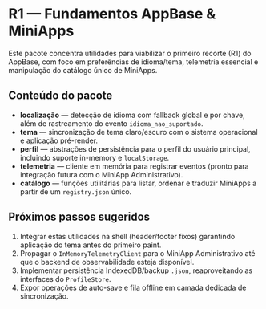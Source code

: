 # R1 — Fundamentos AppBase & MiniApps

Este pacote concentra utilidades para viabilizar o primeiro recorte (R1) do AppBase, com foco em preferências de idioma/tema, telemetria essencial e manipulação do catálogo único de MiniApps.

## Conteúdo do pacote

- **localização** — detecção de idioma com fallback global e por chave, além de rastreamento do evento `idioma_nao_suportado`.
- **tema** — sincronização de tema claro/escuro com o sistema operacional e aplicação pré-render.
- **perfil** — abstrações de persistência para o perfil do usuário principal, incluindo suporte in-memory e `localStorage`.
- **telemetria** — cliente em memória para registrar eventos (pronto para integração futura com o MiniApp Administrativo).
- **catálogo** — funções utilitárias para listar, ordenar e traduzir MiniApps a partir de um `registry.json` único.

## Próximos passos sugeridos

1. Integrar estas utilidades na shell (header/footer fixos) garantindo aplicação do tema antes do primeiro paint.
2. Propagar o `InMemoryTelemetryClient` para o MiniApp Administrativo até que o backend de observabilidade esteja disponível.
3. Implementar persistência IndexedDB/backup `.json`, reaproveitando as interfaces do `ProfileStore`.
4. Expor operações de auto-save e fila offline em camada dedicada de sincronização.
